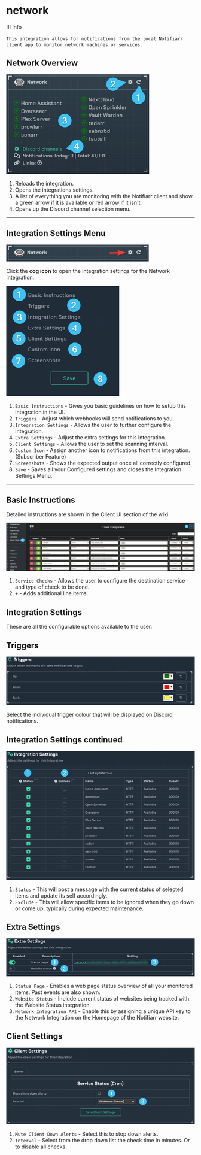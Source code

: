 # network

!!! info

    This integration allows for notifications from the local Notifiarr client app to monitor network machines or services.

## Network Overview

![overview.png](../../assets/screenshots/integrations/network/overview.png)

1. Reloads the integration.
1. Opens the integrations settings.
1. A list of everything you are monitoring with the Notifiarr client and show a green arrow if it is available or red arrow if it isn't.
1. Opens up the Discord channel selection menu.

---

## Integration Settings Menu

![open_config.png](../../assets/screenshots/integrations/network/open_config.png)

Click the **cog icon** to open the integration settings for the Network integration.

![settings1.png](../../assets/screenshots/integrations/network/settings1.png)

1. `Basic Instructions` - Gives you basic guidelines on how to setup this integration in the UI.
1. `Triggers` - Adjust which webhooks will send notifications to you.
1. `Integration Settings` - Allows the user to further configure the integration.
1. `Extra Settings` - Adjust the extra settings for this integration.
1. `Client Settings` - Allows the user to set the scanning interval.
1. `Custom Icon` - Assign another icon to notifications from this integration. (Subscriber Feature)
1. `Screenshots` - Shows the expected output once all correctly configured.
1. `Save` - Saves all your Configured settings and closes the Integration Settings Menu.

---

## Basic Instructions

Detailed instructions are shown in the Client UI section of the wiki.

![setup.png](../../assets/screenshots/integrations/network/setup.png)

1. `Service Checks` - Allows the user to configure the destination service and type of check to be done.
1. `+` - Adds additional line items.

## Integration Settings

These are all the configurable options available to the user.

## Triggers

![triggers.png](../../assets/screenshots/integrations/network/triggers.png)

Select the individual trigger colour that will be displayed on Discord notifications.

## Integration Settings continued

![integration_settings.png](../../assets/screenshots/integrations/network/integration_settings.png)

1. `Status` - This will post a message with the current status of selected items and update its self accordingly.
1. `Exclude` - This will allow specific items to be ignored when they go down or come up, typically during expected maintenance.

## Extra Settings

![extra_settings.png](../../assets/screenshots/integrations/network/extra_settings.png)

1. `Status Page` - Enables a web page status overview of all your monitored items. Past events are also shown.
1. `Website Status` - Include current status of websites being tracked with the Website Status integration.
1. `Network Integration API` - Enable this by assigning a unique API key to the Network Integration on the Homepage of the Notifiarr website.

## Client Settings

![client_settings.png](../../assets/screenshots/integrations/network/client_settings.png)

1. `Mute Client Down Alerts` - Select this to stop down alerts.
1. `Interval` - Select from the drop down list the check time in minutes. Or to disable all checks.
